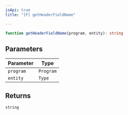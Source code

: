 ```yaml
---
jsApi: true
title: "[F] getHeaderFieldName"

---
```

```ts
function getHeaderFieldName(program, entity): string
```

## Parameters

| Parameter | Type |
| ------ | ------ |
| `program` | `Program` |
| `entity` | `Type` |

## Returns

`string`
